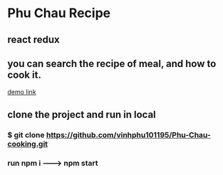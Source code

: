 # Phu Chau Recipe

## react redux

## you can search the recipe of meal, and how to cook it.

[demo link](https://phuchaurecipe.herokuapp.com/)


## clone the project and run in local 
### $ git clone https://github.com/vinhphu101195/Phu-Chau-cooking.git
### run npm i ---> npm start 